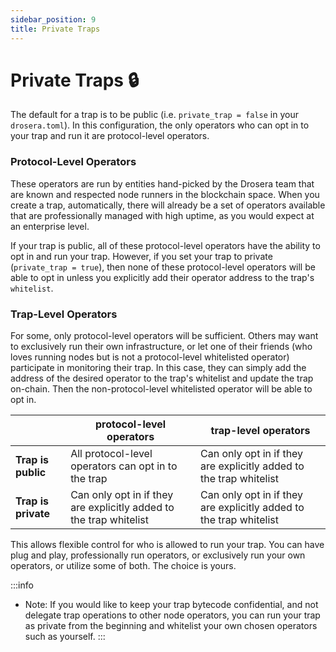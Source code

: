 ```yaml
---
sidebar_position: 9
title: Private Traps
---
```


# Private Traps 🔒

The default for a trap is to be public (i.e. `private_trap = false` in your `drosera.toml`). In this configuration, the only operators who can opt in to your trap and run it are protocol-level operators.

### Protocol-Level Operators

These operators are run by entities hand-picked by the Drosera team that are known and respected node runners in the blockchain space. When you create a trap, automatically, there will already be a set of operators available that are professionally managed with high uptime, as you would expect at an enterprise level. 

If your trap is public, all of these protocol-level operators have the ability to opt in and run your trap. However, if you set your trap to private (`private_trap = true`), then none of these protocol-level operators will be able to opt in unless you explicitly add their operator address to the trap's `whitelist`.

### Trap-Level Operators

For some, only protocol-level operators will be sufficient. Others may want to exclusively run their own infrastructure, or let one of their friends (who loves running nodes but is not a protocol-level whitelisted operator) participate in monitoring their trap. In this case, they can simply add the address of the desired operator to the trap's whitelist and update the trap on-chain. Then the non-protocol-level whitelisted operator will be able to opt in.

|                       | **protocol-level operators**                                      | **trap-level operators**                                          |
|-----------------------|-------------------------------------------------------------------|-------------------------------------------------------------------|
| **Trap is public**    | All protocol-level operators can opt in to the trap                | Can only opt in if they are explicitly added to the trap whitelist |
| **Trap is private**   | Can only opt in if they are explicitly added to the trap whitelist | Can only opt in if they are explicitly added to the trap whitelist |

This allows flexible control for who is allowed to run your trap. You can have plug and play, professionally run operators, or exclusively run your own operators, or utilize some of both. The choice is yours.

:::info
- Note: If you would like to keep your trap bytecode confidential, and not delegate trap operations to other node operators, you can run your trap as private from the beginning and whitelist your own chosen operators such as yourself.
:::
